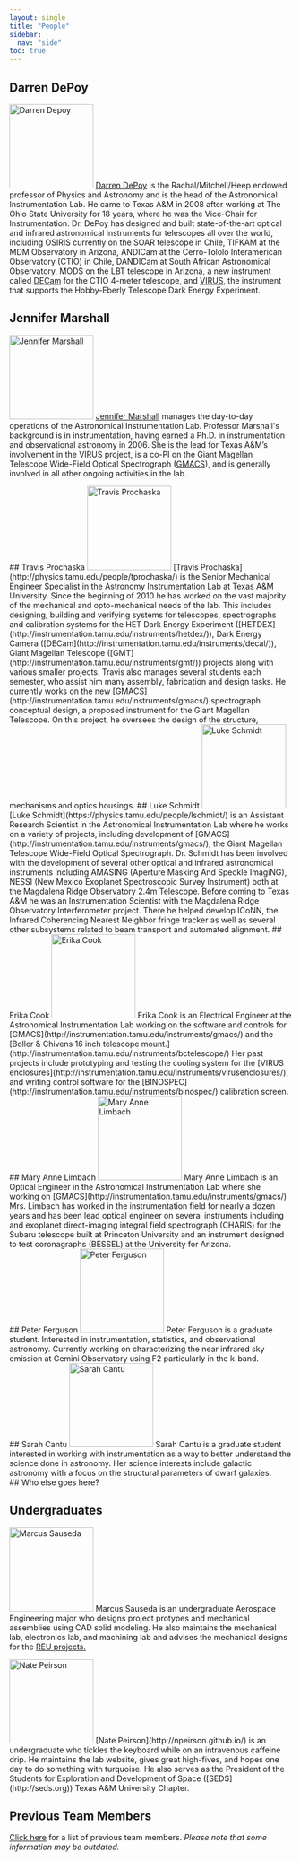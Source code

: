 ```yaml
---
layout: single
title: "People"
sidebar:
  nav: "side"
toc: true
---
```

## Darren DePoy
<img src="../people/assets/DarrenDePoy_1.jpg" width="150" alt="Darren Depoy" class="profile"/> [Darren DePoy](http://physics.tamu.edu/people/depoy) is the Rachal/Mitchell/Heep endowed professor of Physics and Astronomy and is the head of the Astronomical Instrumentation Lab. He came to Texas A&M in 2008 after working at The Ohio State University for 18 years, where he was the Vice-Chair for Instrumentation. Dr. DePoy has designed and built state-of-the-art optical and infrared astronomical instruments for telescopes all over the world, including OSIRIS currently on the SOAR telescope in Chile, TIFKAM at the MDM Observatory in Arizona, ANDICam at the Cerro-Tololo Interamerican Observatory (CTIO) in Chile, DANDICam at South African Astronomical Observatory, MODS on the LBT telescope in Arizona, a new instrument called [DECam](http://instrumentation.tamu.edu/DeCal.html) for the CTIO 4-meter telescope, and [VIRUS](http://instrumentation.tamu.edu/virus.html), the instrument that supports the Hobby-Eberly Telescope Dark Energy Experiment.
## Jennifer Marshall
<img src="../people/assets/marshall.jpg" width="150" alt="Jennifer Marshall" class="profile"/> [Jennifer Marshall](http://physics.tamu.edu/people/jlm076) manages the day-to-day operations of the Astronomical Instrumentation Lab. Professor Marshall's background is in instrumentation, having earned a Ph.D. in instrumentation and observational astronomy in 2006. She is the lead for Texas A&M’s involvement in the VIRUS project, is a co-PI on the Giant Magellan Telescope Wide-Field Optical Spectrograph ([GMACS](/instruments/gmacs/)), and is generally involved in all other ongoing activities in the lab.
<div class="clearfix" />
## Travis Prochaska
<img src="../people/assets/TravisProchaska3.jpg" width="150" alt="Travis Prochaska" class="profile"/> [Travis Prochaska](http://physics.tamu.edu/people/tprochaska/) is the Senior Mechanical Engineer Specialist in the Astronomy Instrumentation Lab at Texas A&M University. Since the beginning of 2010 he has worked on the vast majority of the mechanical and opto-mechanical needs of the lab. This includes designing, building and verifying systems for telescopes, spectrographs and calibration systems for the HET Dark Energy Experiment ([HETDEX](http://instrumentation.tamu.edu/instruments/hetdex/)), Dark Energy Camera ([DECam](http://instrumentation.tamu.edu/instruments/decal/)), Giant Magellan Telescope ([GMT](http://instrumentation.tamu.edu/instruments/gmt/)) projects along with various smaller projects. Travis also manages several students each semester, who assist him many assembly, fabrication and design tasks. He currently works on the new [GMACS](http://instrumentation.tamu.edu/instruments/gmacs/) spectrograph conceptual design, a proposed instrument for the Giant Magellan Telescope. On this project, he oversees the design of the structure, mechanisms and optics housings.
## Luke Schmidt
<img src="../people/assets/lschmidt_headshot.jpg" width="150" alt="Luke Schmidt" class="profile"/> [Luke Schmidt](https://physics.tamu.edu/people/lschmidt/) is an Assistant Research Scientist in the Astronomical Instrumentation Lab where he works on a variety of projects, including development of [GMACS](http://instrumentation.tamu.edu/instruments/gmacs/), the Giant Magellan Telescope Wide-Field Optical Spectrograph. Dr. Schmidt has been involved with the development of several other optical and infrared astronomical instruments including AMASING (Aperture Masking And Speckle ImagiNG), NESSI (New Mexico Exoplanet Spectroscopic Survey Instrument) both at the Magdalena Ridge Observatory 2.4m Telescope. Before coming to Texas A&M he was an Instrumentation Scientist with the Magdalena Ridge Observatory Interferometer project. There he helped develop ICoNN, the Infrared Coherencing Nearest Neighbor fringe tracker as well as several other subsystems related to beam transport and automated alignment.
## Erika Cook
<img src="../people/assets/erika_cook.jpg" width="150" alt="Erika Cook" class="profile"/> Erika Cook is an Electrical Engineer at the Astronomical Instrumentation Lab working on the software and controls for [GMACS](http://instrumentation.tamu.edu/instruments/gmacs/) and the [Boller & Chivens 16 inch telescope mount.](http://instrumentation.tamu.edu/instruments/bctelescope/) Her past projects include prototyping and testing the cooling system for the [VIRUS enclosures](http://instrumentation.tamu.edu/instruments/virusenclosures/), and writing control software for the [BINOSPEC](http://instrumentation.tamu.edu/instruments/binospec/) calibration screen.
<div class="clearfix" />
## Mary Anne Limbach
<img src="../people/assets/MaryAnne1_Copy.jpg" width="150" alt="Mary Anne Limbach" class="profile"/>
Mary Anne Limbach is an Optical Engineer in the Astronomical Instrumentation Lab where she working on [GMACS](http://instrumentation.tamu.edu/instruments/gmacs/) Mrs. Limbach has worked in the instrumentation field for nearly a dozen years and has been lead optical engineer on several instruments including and exoplanet direct-imaging integral field spectrograph (CHARIS) for the Subaru telescope built at Princeton University and an instrument designed to test coronagraphs (BESSEL) at the University for Arizona.
<div class="clearfix" />
## Peter Ferguson
<img src="../people/assets/Peter.jpg" width="150" alt="Peter Ferguson" class="profile"/> Peter Ferguson is a graduate student. Interested in instrumentation, statistics, and observational astronomy. Currently working on characterizing the near infrared sky emission at Gemini Observatory using F2 particularly in the k-band.
<div class="clearfix" />
## Sarah Cantu
<img src="../people/assets/Sarah.jpg" width="150" alt="Sarah Cantu" class="profile"/> Sarah Cantu is a graduate student interested in working with instrumentation as a way to better understand the science done in astronomy. Her science interests include galactic astronomy with a focus on the structural parameters of dwarf galaxies.
<div class="clearfix" />
## Who else goes here?

## Undergraduates
<img src="../people/assets/MarcusSauseda.jpg" width="150" alt="Marcus Sauseda" class="profile"/> Marcus Sauseda is an undergraduate Aerospace Engineering major who designs project protypes and mechanical assemblies using CAD solid modeling. He also maintains the mechanical lab, electronics lab, and machining lab and advises the mechanical designs for the [REU projects.](http://instrumentation.tamu.edu/REU2016/)
<div class="clearfix" />
<img src="../people/assets/nate.jpg" width="150" alt="Nate Peirson" class="profile"/> [Nate Peirson](http://npeirson.github.io/) is an undergraduate who tickles the keyboard while on an intravenous caffeine drip. He maintains the lab website, gives great high-fives, and hopes one day to do something with turquoise. He also serves as the President of the Students for Exploration and Development of Space ([SEDS](http://seds.org)) Texas A&M University Chapter.



## Previous Team Members
[Click here](http://instrumentation.tamu.edu/people/previous/) for a list of previous team members. *Please note that some information may be outdated.*
